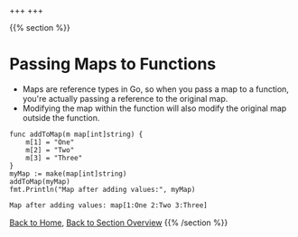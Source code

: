 +++
+++

{{% section %}}

# Passing Maps to Functions

- Maps are reference types in Go, so when you pass a map to a function, you're actually passing a reference to the original map.
- Modifying the map within the function will also modify the original map outside the function.

```go{6,7|1-5|8}
func addToMap(m map[int]string) {
	m[1] = "One"
	m[2] = "Two"
	m[3] = "Three"
}
myMap := make(map[int]string)
addToMap(myMap)
fmt.Println("Map after adding values:", myMap)
```
```txt
Map after adding values: map[1:One 2:Two 3:Three]
```

[Back to Home](../..), [Back to Section Overview](#overview)
{{% /section %}}
